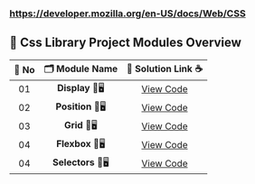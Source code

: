 ### https://developer.mozilla.org/en-US/docs/Web/CSS

## 🧩 Css Library Project Modules Overview


| 🔢 **No** | 🗂️ **Module Name**                | 🔗 **Solution Link** ☕ |
|:--------:|:----------------------------------:|:----------------------:|
| 01       | **Display** 🎨🖥️                  | [View Code](#) |
| 02       | **Position** 🎨🖥️                  | [View Code](#) |
| 03       | **Grid** 🎨🖥️                  | [View Code](#) |
| 04       | **Flexbox** 🎨🖥️                  | [View Code](#) |
| 04       | **Selectors** 🎨🖥️                  | [View Code](#) |